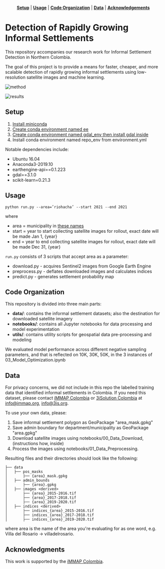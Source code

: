 <p align="center">
<b><a href="#setup">Setup</a></b>
|
<b><a href="#usage">Usage</a></b>
|
<b><a href="#code-organization">Code Organization</a></b>
|
<b><a href="#data">Data</a></b>
|
<b><a href="#acknowledgements">Acknowledgements</a></b>
</p>

# Detection of Rapidly Growing Informal Settlements 

This repository accompanies our research work for Informal Settlement Detection in Northern Colombia.

The goal of this project is to provide a means for faster, cheaper, and more scalable detection of rapidly growing informal settlements using low-resolution satellite images and machine learning.

![method](./assets/method.PNG)

![results](./assets/validation.JPG)

## Setup
1. [Install miniconda](https://developers.google.com/earth-engine/guides/python_install-conda#install_miniconda)
1. [Create conda environment named ee](https://developers.google.com/earth-engine/guides/python_install-conda#install_api)
1. [Create conda environment named gdal_env then install gdal inside](https://gdal.org/download.html#conda)
1. Install conda environment named repo_env from environment.yml

Notable dependencies include:
- Ubuntu 16.04
- Anaconda3-2019.10
- earthengine-api==0.1.223
- gdal==3.1.0
- scikit-learn=0.21.3

## Usage
```
python run.py --area=’riohacha’ --start 2021 --end 2021
```
where
* area = municipality in [these names](https://github.com/thinkingmachines/geoai-immap/blob/master/utils/gee_settings.py#L4)
* start = year to start collecting satellite images for rollout, exact date will be made Jan 1, {year}
* end = year to end collecting satellite images for rollout, exact date will be made Dec 31, {year}

`run.py` consists of 3 scripts that accept area as a parameter:
* download.py - acquires Sentinel2 images from Google Earth Engine
* preprocess.py - deflates downloaded images and calculates indices
* predict.py - generates settlement probability map


## Code Organization
This repository is divided into three main parts:

- **data/**: contains the informal settlement datasets; also the destination for downloaded satellite imagery
- **notebooks/**: contains all Jupyter notebooks for data processing and model experimentation
- **utils/**: contains utility scripts for geospatial data pre-processing and modeling

We evaluated model performance across different negative sampling parameters, and that is reflected on 10K, 30K, 50K, in the 3 instances of 03_Model_Optimization.ipynb

## Data
For privacy concerns, we did not include in this repo the labelled training data that identified informal settlements in Colombia. If you need this dataset, please contact [iMMAP Colombia](https://immap.org/colombia/) or [3iSolution Colombia](https://3is.org/colombia/) at info@immap.org, info@3is.org.

To use your own data, please:
1. Save informal settlement polygon as GeoPackage "area_mask.gpkg"
1. Save admin boundary for department/municipality as GeoPackage "area.gpkg"
2. Download satellite images using notebooks/00_Data_Download, (instructions how, inside)
3. Process the images using notebooks/01_Data_Preprocessing.

Resulting files and their directories should look like the following:
```
├── data
│   ├── pos_masks
│       ├── {area}_mask.gpkg
│   ├── admin_bounds
│       ├── {area}.gpkg
│   ├── images <derived>
│       ├── {area}_2015-2016.tif
│       ├── {area}_2017-2018.tif
│       ├── {area}_2019-2020.tif
│   ├── indices <derived>
│       ├── indices_{area}_2015-2016.tif
│       ├── indices_{area}_2017-2018.tif
│       ├── indices_{area}_2019-2020.tif
```

where area is the name of the area you're evaluating for as one word, e.g. Villa del Rosario -> villadelrosario.

## Acknowledgments
This work is supported by the [iMMAP Colombia](https://immap.org/colombia/).
